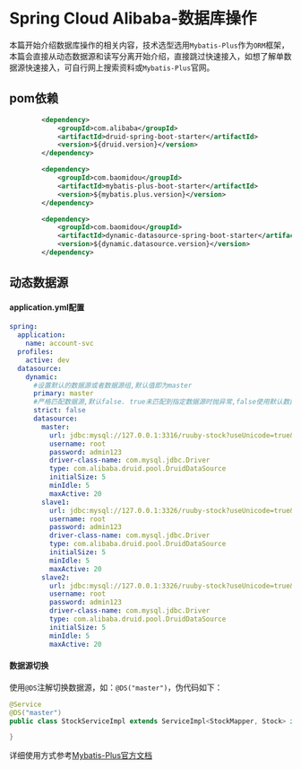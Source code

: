 # Spring Cloud Alibaba-数据库操作 <!-- {docsify-ignore-all} -->



​    本篇开始介绍数据库操作的相关内容，技术选型选用`Mybatis-Plus`作为`ORM`框架，本篇会直接从动态数据源和读写分离开始介绍，直接跳过快速接入，如想了解单数据源快速接入，可自行网上搜索资料或`Mybatis-Plus`官网。



## pom依赖

```xml
        <dependency>
            <groupId>com.alibaba</groupId>
            <artifactId>druid-spring-boot-starter</artifactId>
            <version>${druid.version}</version>
        </dependency>

        <dependency>
            <groupId>com.baomidou</groupId>
            <artifactId>mybatis-plus-boot-starter</artifactId>
            <version>${mybatis.plus.version}</version>
        </dependency>

        <dependency>
            <groupId>com.baomidou</groupId>
            <artifactId>dynamic-datasource-spring-boot-starter</artifactId>
            <version>${dynamic.datasource.version}</version>
        </dependency>
```



## 动态数据源



#### application.yml配置

```yaml
spring:
  application:
    name: account-svc
  profiles:
    active: dev
  datasource:
    dynamic:
      #设置默认的数据源或者数据源组,默认值即为master
      primary: master
      #严格匹配数据源,默认false. true未匹配到指定数据源时抛异常,false使用默认数据源
      strict: false 
      datasource:
        master:
          url: jdbc:mysql://127.0.0.1:3316/ruuby-stock?useUnicode=true&characterEncoding=UTF8&statementInterceptors=com.redick.support.mysql.Mysql5StatementInterceptor
          username: root
          password: admin123
          driver-class-name: com.mysql.jdbc.Driver
          type: com.alibaba.druid.pool.DruidDataSource
          initialSize: 5
          minIdle: 5
          maxActive: 20
        slave1:
          url: jdbc:mysql://127.0.0.1:3326/ruuby-stock?useUnicode=true&characterEncoding=UTF8&statementInterceptors=com.redick.support.mysql.Mysql5StatementInterceptor
          username: root
          password: admin123
          driver-class-name: com.mysql.jdbc.Driver
          type: com.alibaba.druid.pool.DruidDataSource
          initialSize: 5
          minIdle: 5
          maxActive: 20
        slave2:
          url: jdbc:mysql://127.0.0.1:3326/ruuby-stock?useUnicode=true&characterEncoding=UTF8&statementInterceptors=com.redick.support.mysql.Mysql5StatementInterceptor
          username: root
          password: admin123
          driver-class-name: com.mysql.jdbc.Driver
          type: com.alibaba.druid.pool.DruidDataSource
          initialSize: 5
          minIdle: 5
          maxActive: 20
```

#### 数据源切换

​    使用`@DS`注解切换数据源，如：`@DS("master")`，伪代码如下：

```java
@Service
@DS("master")
public class StockServiceImpl extends ServiceImpl<StockMapper, Stock> implements StockService {

}
```

详细使用方式参考[Mybatis-Plus官方文档](https://www.baomidou.com/pages/a61e1b/#dynamic-datasource)
